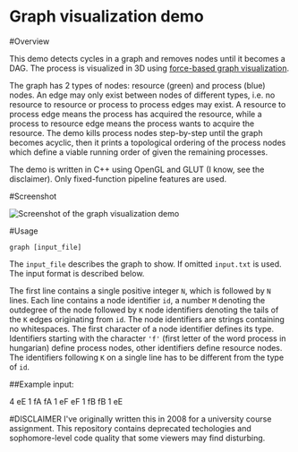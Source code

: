 Graph visualization demo
========================

#Overview

This demo detects cycles in a graph and removes nodes until it becomes a DAG.
The process is visualized in 3D using [force-based graph visualization](
https://en.wikipedia.org/wiki/Force-directed_graph_drawing).

The graph has 2 types of nodes: resource (green) and process (blue) nodes.
An edge may only exist between nodes of different types, i.e. no
resource to resource or process to process edges may exist.
A resource to process edge means the process has acquired the resource,
while a process to resource edge means the process wants to acquire the
resource.
The demo kills process nodes step-by-step until the graph becomes acyclic,
then it prints a topological ordering of the process nodes which define
a viable running order of given the remaining processes.

The demo is written in C++ using OpenGL and GLUT (I know, see the disclaimer).
Only fixed-function pipeline features are used.

#Screenshot

![Screenshot of the graph visualization demo](
http://zogi.github.io/images/screenshot_graph.png)

#Usage

`graph [input_file]`

The `input_file` describes the graph to show. If omitted `input.txt` is used.
The input format is described below.

The first line contains a single positive integer `N`, which is followed
by `N` lines. Each line contains a node identifier `id`, a number `M` denoting
the outdegree of the node followed by `K` node identifiers denoting the tails of
the `K` edges originating from `id`.
The node identifiers are strings containing no whitespaces.
The first character of a node identifier defines its type. Identifiers starting
with the character `'f'` (first letter of the word process in hungarian) define
process nodes, other identifiers define resource nodes.
The identifiers following `K` on a single line has to be different from the type
of `id`.

##Example input:

4
eE 1 fA
fA 1 eF
eF 1 fB
fB 1 eE

#DISCLAIMER
I've originally written this in 2008 for a university course assignment.
This repository contains deprecated techologies and sophomore-level code
quality that some viewers may find disturbing.
